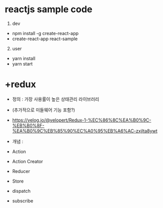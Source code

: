 # reactjs sample code 

1. dev
- npm install -g create-react-app
- create-react-app react-sample

2. user
- yarn install
- yarn start

# +redux 
- 정의 : 가장 사용률이 높은 상태관리 라이브러리
- (추가적으로 미들웨어 기능 포함?)
- https://velog.io/@velopert/Redux-1-%EC%86%8C%EA%B0%9C-%EB%B0%8F-%EA%B0%9C%EB%85%90%EC%A0%95%EB%A6%AC-zxjlta8ywt

- 개념 : 
- Action
- Action Creator
- Reducer
- Store
- dispatch
- subscribe


